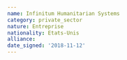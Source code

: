 ```yaml
---
name: Infinitum Humanitarian Systems
category: private_sector
nature: Entreprise
nationality: Etats-Unis
alliance: 
date_signed: '2018-11-12'
---
```

    
